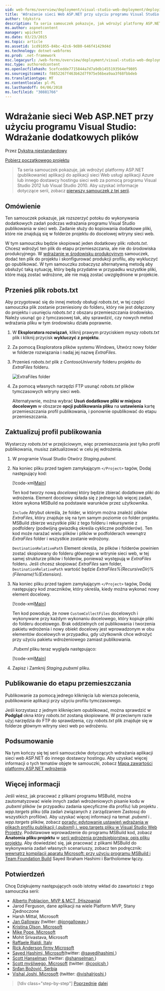 ```yaml
---
uid: web-forms/overview/deployment/visual-studio-web-deployment/deploying-extra-files
title: 'Wdrażanie sieci Web ASP.NET przy użyciu programu Visual Studio: Wdrażanie dodatkowych plików | Dokumentacja firmy Microsoft'
author: tdykstra
description: Ta seria samouczek pokazuje, jak wdrożyć platformy ASP.NET (publikowanie) aplikacji do aplikacji sieci Web usługi aplikacji Azure lub innego dostawcy hostingu sieci web przez używane...
ms.author: aspnetcontent
manager: wpickett
ms.date: 03/23/2015
ms.topic: article
ms.assetid: 1cd91055-84bc-42c6-9d80-646f41429d4d
ms.technology: dotnet-webforms
ms.prod: .net-framework
msc.legacyurl: /web-forms/overview/deployment/visual-studio-web-deployment/deploying-extra-files
msc.type: authoredcontent
ms.openlocfilehash: 5cefcedde7715844a7d7a9db1455193564ef9805
ms.sourcegitcommit: f8852267f463b62d7f975e56bea9aa3f68fbbdeb
ms.translationtype: MT
ms.contentlocale: pl-PL
ms.lasthandoff: 04/06/2018
ms.locfileid: "30881766"
---
```

<a name="aspnet-web-deployment-using-visual-studio-deploying-extra-files"></a>Wdrażanie sieci Web ASP.NET przy użyciu programu Visual Studio: Wdrażanie dodatkowych plików
====================
Przez [Dykstra niestandardowy](https://github.com/tdykstra)

[Pobierz początkowego projektu](http://go.microsoft.com/fwlink/p/?LinkId=282627)

> Ta seria samouczek pokazuje, jak wdrożyć platformy ASP.NET (publikowanie) aplikacji do aplikacji sieci Web usługi aplikacji Azure lub innego dostawcy hostingu sieci web za pomocą programu Visual Studio 2012 lub Visual Studio 2010. Aby uzyskać informacje dotyczące serii, zobacz [pierwszy samouczek z tej serii](introduction.md).


## <a name="overview"></a>Omówienie

Ten samouczek pokazuje, jak rozszerzyć potoku do wykonywania dodatkowych zadań podczas wdrażania programu Visual Studio publikowania w sieci web. Zadanie służy do kopiowania dodatkowe pliki, które nie znajdują się w folderze projektu do docelowej witryny sieci web.

W tym samouczku będzie skopiować jeden dodatkowy plik: *robots.txt*. Chcesz wdrożyć ten plik do etapu przemieszczania, ale nie do środowiska produkcyjnego. W [wdrażanie w środowisku produkcyjnym](deploying-to-production.md) samouczek, dodać ten plik do projektu i skonfigurować produkcji profilu, aby wykluczyć go opublikować. W tym samouczku zobaczysz alternatywną metodą aby obsłużyć taką sytuację, który będą przydatne w przypadku wszystkie pliki, które mają zostać wdrożone, ale nie mają zostać uwzględnione w projekcie.

## <a name="move-the-robotstxt-file"></a>Przenieś plik robots.txt

Aby przygotować się do innej metody obsługi *robots.txt*, w tej części samouczka plik zostanie przeniesiony do folderu, który nie jest dołączony do projektu i usunięciu *robots.txt* z obszaru przemieszczania środowisko. Należy usunąć go z tymczasowej tak, aby sprawdzić, czy nowych metod wdrażania pliku w tym środowisku działa poprawnie.

1. W **Eksploratora rozwiązań**, kliknij prawym przyciskiem myszy *robots.txt* plik i kliknij przycisk **wykluczyć z projektu**.
2. Za pomocą Eksploratora plików systemu Windows, Utwórz nowy folder w folderze rozwiązania i nadaj jej nazwę *ExtraFiles*.
3. Przenieś *robots.txt* plik z *ContosoUniversity* folderu projektu do *ExtraFiles* folderu.

    ![ExtraFiles folder](deploying-extra-files/_static/image1.png)
4. Za pomocą własnych narzędzi FTP usunąć *robots.txt* plików tymczasowych witryny sieci web.

    Alternatywnie, można wybrać **Usuń dodatkowe pliki w miejscu docelowym** w obszarze **opcji publikowania pliku** na **ustawienia** kartę przemieszczania profil publikowania, i ponownie opublikować do etapu przemieszczania.

## <a name="update-the-publish-profile-file"></a>Zaktualizuj profil publikowania

Wystarczy *robots.txt* w przejściowym, więc przemieszczania jest tylko profil publikowania, musisz zaktualizować w celu jej wdrożenia.

1. W programie Visual Studio Otwórz *Staging.pubxml*.
2. Na koniec pliku przed tagiem zamykającym `</Project>` tagów, Dodaj następujący kod:

    [!code-xml[Main](deploying-extra-files/samples/sample1.xml)]

    Ten kod tworzy nową *docelowej* który będzie zbierać dodatkowe pliki do wdrożenia. Element docelowy składa się z jednego lub więcej zadań, które wykona MSBuild na podstawie warunków przez użytkownika.

    `Include` Atrybut określa, że folder, w którym można znaleźć plików *ExtraFiles*, który znajduje się na tym samym poziomie co folder projektu. MSBuild zbierze wszystkie pliki z tego folderu i rekursywnie z podfoldery (podwójną gwiazdką określa cykliczne podfolderów). Ten kod może narażać wielu plików i plików w podfolderach wewnątrz *ExtraFiles* folder i wszystkie zostanie wdrożony.

    `DestinationRelativePath` Element określa, że plików i folderów powinien zostać skopiowany do folderu głównego w witrynie sieci web, w tej samej strukturze plików i folderów, ponieważ występują w *ExtraFiles* folderu. Jeśli chcesz skopiować *ExtraFiles* sam folder, `DestinationRelativePath` wartość będzie *ExtraFiles\%(RecursiveDir)%(Filename)%(Extension)*.
3. Na koniec pliku przed tagiem zamykającym `</Project>` tagów, Dodaj następujący kod znaczników, który określa, kiedy można wykonać nowy element docelowy.

    [!code-xml[Main](deploying-extra-files/samples/sample2.xml)]

    Ten kod powoduje, że nowe `CustomCollectFiles` docelowych i wykonywane przy każdym wykonaniu docelowego, który kopiuje pliki do folderu docelowego. Brak oddzielnych cel publikowania i tworzenia pakietu wdrożenia i nowy obiekt docelowy jest wprowadzonym w obu elementów docelowych w przypadku, gdy użytkownik chce wdrożyć przy użyciu pakietu wdrożeniowego zamiast publikowania.

    *.Pubxml* pliku teraz wygląda następująco:

    [!code-xml[Main](deploying-extra-files/samples/sample3.xml?highlight=53-71)]
4. Zapisz i Zamknij *Staging.pubxml* pliku.

## <a name="publish-to-staging"></a>Publikowanie do etapu przemieszczania

Publikowanie za pomocą jednego kliknięcia lub wiersza polecenia, publikowanie aplikacji przy użyciu profilu tymczasowego.

Jeśli korzystasz z jednym kliknięciem opublikować, można sprawdzić w **Podgląd** okna który *robots.txt* zostaną skopiowane. W przeciwnym razie użyj narzędzia do FTP do sprawdzenia, czy *robots.txt* plik znajduje się w folderze głównym witryny sieci web po wdrożeniu.

## <a name="summary"></a>Podsumowanie

Na tym kończy się tej serii samouczków dotyczących wdrażania aplikacji sieci web ASP.NET do innego dostawcy hostingu. Aby uzyskać więcej informacji o tych tematów objęte te samouczki, zobacz [Mapa zawartości platformy ASP.NET wdrożenia](https://go.microsoft.com/fwlink/p/?LinkId=282413).

## <a name="more-information"></a>Więcej informacji

Jeśli wiesz, jak pracować z plikami programu MSBuild, można zautomatyzować wiele innych zadań wdrożeniowych pisanie kodu w *.pubxml* plików (w przypadku zadania specyficzne dla profilu) lub projektu *. wpp.targets* pliku (dla zadań związanych z zarządzaniem Zastosuj do wszystkich profilów). Aby uzyskać więcej informacji na temat *.pubxml* i *. wpp.targets* plików, zobacz [porady: edytowanie ustawień wdrażania w plikach profilu publikacji (.pubxml) i. wpp.targets pliku w Visual Studio Web Projekty](https://msdn.microsoft.com/library/ff398069). Podstawowe wprowadzenie do programu MSBuild kod, zobacz **Anatomia pliku projektu** w [serii wdrożenia przedsiębiorstwa: opis pliku projektu](../web-deployment-in-the-enterprise/understanding-the-project-file.md). Aby dowiedzieć się, jak pracować z plikami MSBuild do wykonywania zadań własnych scenariuszy, zobacz ten podręcznik: [wewnątrz kompilacji aparatu Microsoft: przy użyciu programu MSBuild i Team Foundation Build](http://msbuildbook.com) Sayed Ibraham Hashimi i Bartholomew łączy.

## <a name="acknowledgements"></a>Potwierdzeń

Chcę Dziękujemy następujących osób istotny wkład do zawartości z tego samouczka serii:

- [Alberto Poblacion, MVP &amp; MCT, (Hiszpania)](https://mvp.microsoft.com/mvp/Alberto%20Poblacion%20Bolano-36772)
- Jarod Ferguson, dane aplikacji na wiele Platform MVP, Stany Zjednoczone
- Harsh Mittal, Microsoft
- [Jan Galloway](https://weblogs.asp.net/jgalloway) (twitter: [ @jongalloway ](http://twitter.com/jongalloway))
- [Kristina Olson, Microsoft](https://blogs.iis.net/krolson/default.aspx)
- [Mike Pope, Microsoft](http://www.mikepope.com/blog/DisplayBlog.aspx)
- Mohit Srivastava, Microsoft
- [Raffaele Rialdi, Italy](http://www.iamraf.net/)
- [Rick Anderson firmy Microsoft](https://blogs.msdn.com/b/rickandy/)
- [Sayed Hashimi, Microsoft](http://sedodream.com/default.aspx)(twitter: [ @sayedihashimi ](http://twitter.com/sayedihashimi))
- [Scott Hanselman](http://www.hanselman.com/blog/) (twitter: [ @shanselman ](http://twitter.com/shanselman))
- [Scott myśliwego, Microsoft](https://blogs.msdn.com/b/scothu/) (twitter: [ @coolcsh ](http://twitter.com/coolcsh))
- [Srđan Božović, Serbia](http://msforge.net/blogs/zmajcek/)
- [Vishal Joshi, Microsoft](http://vishaljoshi.blogspot.com/) (twitter: [ @vishalrjoshi ](http://twitter.com/vishalrjoshi))

> [!div class="step-by-step"]
> [Poprzednie](command-line-deployment.md)
> [dalej](troubleshooting.md)
